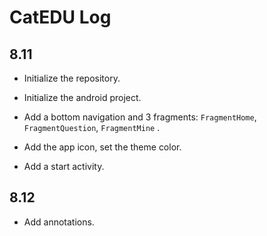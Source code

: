 # CatEDU Log
## 8.11

- Initialize the repository.

- Initialize the android project.

- Add a bottom navigation and 3 fragments: `FragmentHome`, `FragmentQuestion`, `FragmentMine` .

- Add the app icon, set the theme color.

- Add a start activity.

## 8.12

- Add annotations.
